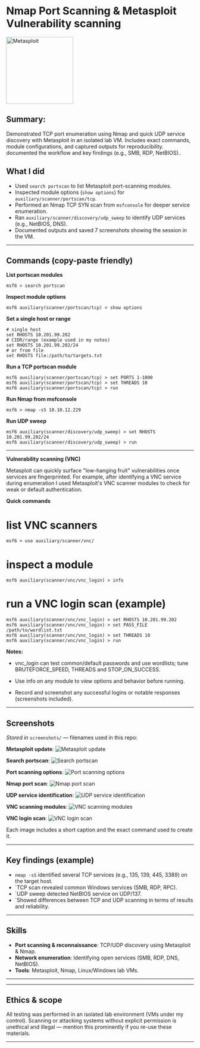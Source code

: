 # Nmap Port Scanning & Metasploit Vulnerability scanning

<img src="Metasploit/metasploit.svg" alt="Metasploit" style="width:180px; height:auto;" />

## Summary:

Demonstrated TCP port enumeration using Nmap and quick UDP service discovery with Metasploit in an isolated lab VM.
Includes exact commands, module configurations, and captured outputs for reproducibility. documented the workflow and key findings (e.g., SMB, RDP, NetBIOS)..

## What I did

* Used `search portscan` to list Metasploit port-scanning modules.
* Inspected module options (`show options`) for `auxiliary/scanner/portscan/tcp`.
* Performed an Nmap TCP SYN scan from `msfconsole` for deeper service enumeration.
* Ran `auxiliary/scanner/discovery/udp_sweep` to identify UDP services (e.g., NetBIOS, DNS).
* Documented outputs and saved 7 screenshots showing the session in the VM.

---

## Commands (copy-paste friendly)

**List portscan modules**

```text
msf6 > search portscan
```

**Inspect module options**

```text
msf6 auxiliary(scanner/portscan/tcp) > show options
```

**Set a single host or range**

```text
# single host
set RHOSTS 10.201.99.202
# CIDR/range (example used in my notes)
set RHOSTS 10.201.99.202/24
# or from file
set RHOSTS file:/path/to/targets.txt
```

**Run a TCP portscan module**

```text
msf6 auxiliary(scanner/portscan/tcp) > set PORTS 1-1000
msf6 auxiliary(scanner/portscan/tcp) > set THREADS 10
msf6 auxiliary(scanner/portscan/tcp) > run
```

**Run Nmap from msfconsole**

```text
msf6 > nmap -sS 10.10.12.229
```

**Run UDP sweep**

```text
msf6 auxiliary(scanner/discovery/udp_sweep) > set RHOSTS 10.201.99.202/24
msf6 auxiliary(scanner/discovery/udp_sweep) > run
```

---

**Vulnerability scanning (VNC)**

Metasploit can quickly surface "low-hanging fruit" vulnerabilities once services are fingerprinted. For example, after identifying a VNC service during enumeration I used Metasploit's VNC scanner modules to check for weak or default authentication.


**Quick commands**
# list VNC scanners
```text
msf6 > use auxiliary/scanner/vnc/
```

# inspect a module
```text
msf6 auxiliary(scanner/vnc/vnc_login) > info
```

# run a VNC login scan (example)
```text
msf6 auxiliary(scanner/vnc/vnc_login) > set RHOSTS 10.201.99.202
msf6 auxiliary(scanner/vnc/vnc_login) > set PASS_FILE /path/to/wordlist.txt
msf6 auxiliary(scanner/vnc/vnc_login) > set THREADS 10
msf6 auxiliary(scanner/vnc/vnc_login) > run

```

**Notes:**

* vnc_login can test common/default passwords and use wordlists; tune BRUTEFORCE_SPEED, THREADS and STOP_ON_SUCCESS.

* Use info on any module to view options and behavior before running.

* Record and screenshot any successful logins or notable responses (screenshots included).

---


## Screenshots

*Stored in* `screenshots/` — filenames used in this repo:

**Metasploit update**:
![Metasploit update](Metasploit/Metasploit%20update.PNG)

**Search portscan**:
![Search portscan](Metasploit/Search%20portscan.PNG)

**Port scanning options**:
![Port scanning options](Metasploit/Port%20scanning%20options.PNG)

**Nmap port scan**:
![Nmap port scan](Metasploit/Nmap%20port%20scan.PNG)

**UDP service identification**:
![UDP service identification](Metasploit/UDP%20service%20identification.PNG)

**VNC scanning modules**:
![VNC scanning modules](Metasploit/VNC%20scanning%20modules.PNG)

**VNC login scan**:
![VNC login scan](Metasploit/VNC%20login%20scan.PNG)

Each image includes a short caption and the exact command used to create it.

---

## Key findings (example)

* `nmap -sS` identified several TCP services (e.g., 135, 139, 445, 3389) on the target host.
* `TCP scan revealed common Windows services (SMB, RDP, RPC).
* `UDP sweep detected NetBIOS service on UDP/137.
* `Showed differences between TCP and UDP scanning in terms of results and reliability.

---

## Skills

* **Port scanning & reconnaissance**: TCP/UDP discovery using Metasploit & Nmap.
* **Network enumeration**: Identifying open services (SMB, RDP, DNS, NetBIOS).
* **Tools**: Metasploit, Nmap, Linux/Windows lab VMs.
---

---

## Ethics & scope

All testing was performed in an isolated lab environment (VMs under my control). Scanning or attacking systems without explicit permission is unethical and illegal — mention this prominently if you re-use these materials.

---

